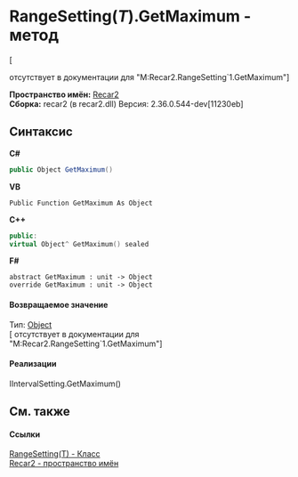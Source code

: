 # RangeSetting(*T*).GetMaximum - метод
 

\[<summary> отсутствует в документации для "M:Recar2.RangeSetting`1.GetMaximum"\]

**Пространство имён:**&nbsp;<a href="0dd0c505-07fc-c3e8-128c-d1a0701f2a29">Recar2</a><br />**Сборка:**&nbsp;recar2 (в recar2.dll) Версия: 2.36.0.544-dev[11230eb]

## Синтаксис

**C#**<br />
``` C#
public Object GetMaximum()
```

**VB**<br />
``` VB
Public Function GetMaximum As Object
```

**C++**<br />
``` C++
public:
virtual Object^ GetMaximum() sealed
```

**F#**<br />
``` F#
abstract GetMaximum : unit -> Object 
override GetMaximum : unit -> Object 
```


#### Возвращаемое значение
Тип:&nbsp;<a href="http://msdn2.microsoft.com/ru-ru/library/e5kfa45b" target="_blank">Object</a><br />\[<returns> отсутствует в документации для "M:Recar2.RangeSetting`1.GetMaximum"\]

#### Реализации
IIntervalSetting.GetMaximum()<br />

## См. также


#### Ссылки
<a href="2910bd38-cc50-a5e9-0b85-00e9fafb978e">RangeSetting(T) - Класс</a><br /><a href="0dd0c505-07fc-c3e8-128c-d1a0701f2a29">Recar2 - пространство имён</a><br />